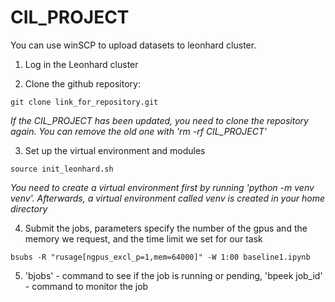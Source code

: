# CIL_PROJECT

You can use winSCP to upload datasets to leonhard cluster.

1. Log in the Leonhard cluster

2. Clone the github repository: 
```
git clone link_for_repository.git
```
*If the CIL_PROJECT has been updated, you need to clone the repository again. You can remove the old one with 'rm -rf CIL_PROJECT'*

3. Set up the virtual environment and modules
```
source init_leonhard.sh
```
*You need to create a virtual environment first by running 'python -m venv venv'. Afterwards, a virtual environment called venv is created in your home directory*

4. Submit the jobs, parameters specify the number of the gpus and the memory we request, and the time limit we set for our task
```
bsubs -R "rusage[ngpus_excl_p=1,mem=64000]" -W 1:00 baseline1.ipynb
```

5. 'bjobs' - command to see if the job is running or pending, 'bpeek job_id' - command to monitor the job


